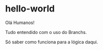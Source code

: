 # hello-world

Olá Humanos!

Tudo entendido com o uso do Branchs.

Só saber como funciona para a lógica daqui.
